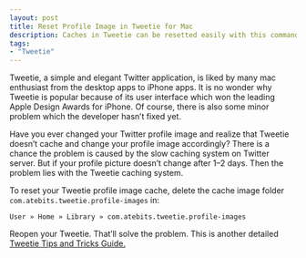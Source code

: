 ```yaml
---
layout: post
title: Reset Profile Image in Tweetie for Mac
description: Caches in Tweetie can be resetted easily with this command line.
tags:
- "Tweetie"
---
```

Tweetie, a simple and elegant Twitter application, is liked by many mac enthusiast from the desktop apps to iPhone apps. It is no wonder why Tweetie is popular because of its user interface which won the leading Apple Design Awards for iPhone. Of course, there is also some minor problem which the developer hasn’t fixed yet.

<!--more-->

Have you ever changed your Twitter profile image and realize that Tweetie doesn’t cache and change your profile image accordingly? There is a chance the problem is caused by the slow caching system on Twitter server. But if your profile picture doesn’t change after 1–2 days. Then the problem lies with the Tweetie caching system.

To reset your Tweetie profile image cache, delete the cache image folder `com.atebits.tweetie.profile-images`  in:

	User » Home » Library » com.atebits.tweetie.profile-images

Reopen your Tweetie. That’ll solve the problem. This is another detailed [Tweetie Tips and Tricks Guide.][1]

[1]:	http://www.manu-j.com/blog/tweetie-tips-tricks-guide/250/ "Tweetie for Mac : Tips &amp; Tricks Guide - Manu J"